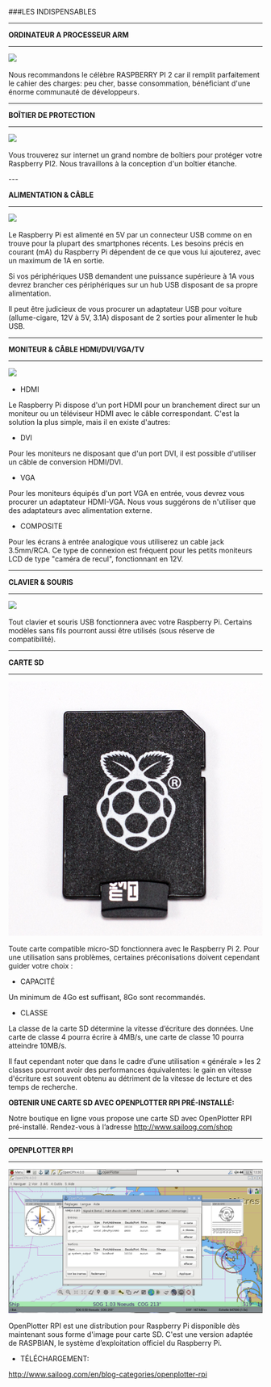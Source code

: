 ###LES INDISPENSABLES





---


**ORDINATEUR A PROCESSEUR ARM**


---

 
![](rpi2.jpg)

Nous recommandons le célèbre RASPBERRY PI 2 car il remplit parfaitement le cahier des charges: peu cher, basse consommation, bénéficiant d'une énorme communauté de développeurs. 


---


**BOÎTIER DE PROTECTION**



---


![](box.png)

Vous trouverez sur internet un grand nombre de boîtiers pour protéger votre Raspberry PI2. Nous travaillons à la conception d'un boîtier étanche.

<div style="page-break-after: always;"></div>
---


**ALIMENTATION & CÂBLE**


---


![](power.png)

Le Raspberry Pi est alimenté en 5V par un connecteur USB comme on en trouve pour la plupart des smartphones récents. Les besoins précis en courant (mA) du Raspberry Pi dépendent de ce que vous lui ajouterez, avec un maximum de 1A en sortie. 

Si vos périphériques USB demandent une puissance supérieure à 1A vous devrez brancher ces périphériques sur un hub USB disposant de sa propre alimentation.

Il peut être judicieux de vous procurer un adaptateur USB pour voiture (allume-cigare, 12V à 5V, 3.1A) disposant de 2 sorties pour alimenter le hub USB.
<div style="page-break-after: always;"></div>

---


**MONITEUR & CÂBLE HDMI/DVI/VGA/TV**


---

![](hdmi.png)

- HDMI

Le Raspberry Pi dispose d'un port HDMI pour un branchement direct sur un moniteur ou un téléviseur HDMI avec le câble correspondant. C'est la solution la plus simple, mais il en existe d'autres:

- DVI

Pour les moniteurs ne disposant que d'un port DVI, il est possible d'utiliser un câble de conversion HDMI/DVI.

- VGA

Pour les moniteurs équipés d'un port VGA en entrée, vous devrez vous procurer un adaptateur HDMI-VGA. Nous vous suggérons de n'utiliser que des adaptateurs avec alimentation externe.

- COMPOSITE

Pour les écrans à entrée analogique vous utiliserez un cable jack 3.5mm/RCA. Ce type de connexion est fréquent pour les petits moniteurs LCD de type "caméra de recul", fonctionnant en 12V.
<div style="page-break-after: always;"></div>

---


**CLAVIER & SOURIS**


---

![](keyboard.png)

Tout clavier et souris USB fonctionnera avec votre Raspberry Pi. Certains modèles sans fils pourront aussi être utilisés (sous réserve de compatibilité).


---


**CARTE SD**


---

![](sd.png)

Toute carte compatible micro-SD fonctionnera avec le Raspberry Pi 2. Pour une utilisation sans problèmes, certaines préconisations doivent cependant guider votre choix :

- CAPACITÉ

Un minimum de 4Go est suffisant, 8Go sont recommandés.

- CLASSE

La classe de la carte SD détermine la vitesse d’écriture des données. Une carte de classe 4 pourra écrire à 4MB/s, une carte de classe 10 pourra atteindre 10MB/s. 

Il faut cependant noter que dans le cadre d’une utilisation « générale » les 2 classes pourront avoir des performances équivalentes: le gain en vitesse d'écriture est souvent obtenu au détriment de la vitesse de lecture et des temps de recherche.


**OBTENIR UNE CARTE SD AVEC OPENPLOTTER RPI PRÉ-INSTALLÉ:**

Notre boutique en ligne vous propose une carte SD avec OpenPlotter RPI pré-installé.
Rendez-vous à l’adresse http://www.sailoog.com/shop 
<div style="page-break-after: always;"></div>

---


**OPENPLOTTER RPI**


---
![](openplotter01.jpg)

OpenPlotter RPI est une distribution pour Raspberry Pi disponible dès maintenant sous forme d'image pour carte SD. C'est une version adaptée de RASPBIAN, le système d’exploitation officiel du Raspberry Pi.

- TÉLÉCHARGEMENT:

http://www.sailoog.com/en/blog-categories/openplotter-rpi


